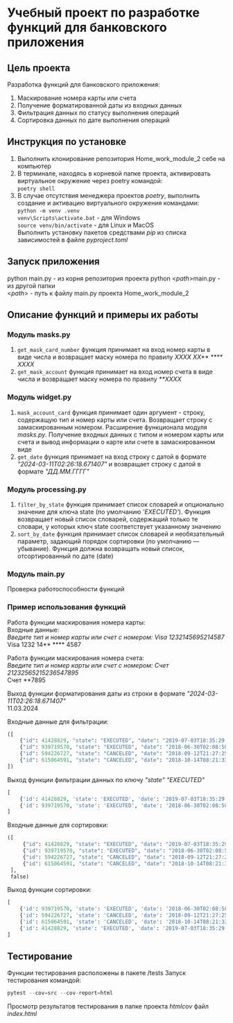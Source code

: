# Учебный проект по разработке функций для банковского приложения

## Цель проекта

Разработка функций для банковского приложения:

1. Маскирование номера карты или счета
2. Получение форматированной даты из входных данных
3. Фильтрация данных по статусу выполнения операций
4. Сортировка данных по дате выполнения операций

## Инструкция по установке

1. Выполнить клонирование репозитория Home_work_module_2 себе на компьютер
2. В терминале, находясь в корневой папке проекта, активировать виртуальное окружение через poetry командой:  
   `poetry shell`
3. В случае отсутствия менеджера проектов _poetry_, выполнить создание и активацию виртуального окружения командами:  
   `python -m venv .venv`  
   `venv\Scripts\activate.bat` - для Windows  
   `source venv/bin/activate` - для Linux и MacOS  
   Выполнить установку пакетов средствами _pip_ из списка зависимостей в файле _pyproject.toml_

## Запуск приложения

python main.py - из корня репозитория проекта
python <_path_>main.py - из другой папки  
<_path_> - путь к файлу main.py проекта Home_work_module_2

## Описание функций и примеры их работы

### Модуль masks.py

1. `get_mask_card_number`
   функция принимает на вход номер карты в виде числа и возвращает маску номера по правилу
   _XXXX XX** **** XXXX_
2. `get_mask_account`
   функция принимает на вход номер счета в виде числа и возвращает маску номера по правилу
   _**XXXX_

### Модуль widget.py

1. `mask_account_card`
   функция принимает один аргумент - строку, содержащую тип и номер карты или счета.
   Возвращает строку с замаскированным номером. Расширение функционала модуля *masks.py*.
   Получение входных данных с типом и номером карты или счета и вывод информации о карте или счете в замаскированном
   виде
2. `get_date`
   функция принимает на вход строку с датой в формате *"2024-03-11T02:26:18.671407"*
   и возвращает строку с датой в формате *"ДД.ММ.ГГГГ"*

### Модуль processing.py

1. `filter_by_state`
   функция принимает список словарей и опционально значение для ключа state (по умолчанию _'EXECUTED'_).
   Функция возвращает новый список словарей, содержащий только те словари,
   у которых ключ state соответствует указанному значению
2. `sort_by_date`
   функция принимает список словарей и необязательный параметр, задающий порядок сортировки (по умолчанию — убывание).
   Функция должна возвращать новый список, отсортированный по дате (date)

### Модуль main.py

Проверка работоспособности функций

### Пример использования функций

Работа функции маскирования номера карты:  
Входные данные:  
_Введите тип и номер карты или счет с номером: Visa 1232145695214587_  
Visa 1232 14** **** 4587

Работа функции маскирования номера счета:  
_Введите тип и номер карты или счет с номером: Счет 21232565215236547895_  
Счет **7895

Выход функции форматирования даты из строки в формате _"2024-03-11T02:26:18.671407"_  
11.03.2024

Входные данные для фильтрации:

```python 
([
    {"id": 41428829, "state": "EXECUTED", "date": "2019-07-03T18:35:29.512364"},
    {"id": 939719570, "state": "EXECUTED", "date": "2018-06-30T02:08:58.425572"},
    {"id": 594226727, "state": "CANCELED", "date": "2018-09-12T21:27:25.241689"},
    {"id": 615064591, "state": "CANCELED", "date": "2018-10-14T08:21:33.419441"}
])
```

Выход функции фильтрации данных по ключу _"state"_ _"EXECUTED"_

```python 
[
    {'id': 41428829, 'state': 'EXECUTED', 'date': '2019-07-03T18:35:29.512364'},
    {'id': 939719570, 'state': 'EXECUTED', 'date': '2018-06-30T02:08:58.425572'}
]
```

Входные данные для сортировки:

```python 
([
     {"id": 41428829, "state": "EXECUTED", "date": "2019-07-03T18:35:29.512364"},
     {"id": 939719570, "state": "EXECUTED", "date": "2018-06-30T02:08:58.425572"},
     {"id": 594226727, "state": "CANCELED", "date": "2018-09-12T21:27:25.241689"},
     {"id": 615064591, "state": "CANCELED", "date": "2018-10-14T08:21:33.419441"}
 ],
 false)
```

Выход функции сортировки:

```python 
[
    {'id': 939719570, 'state': 'EXECUTED', 'date': '2018-06-30T02:08:58.425572'},
    {'id': 594226727, 'state': 'CANCELED', 'date': '2018-09-12T21:27:25.241689'},
    {'id': 615064591, 'state': 'CANCELED', 'date': '2018-10-14T08:21:33.419441'},
    {'id': 41428829, 'state': 'EXECUTED', 'date': '2019-07-03T18:35:29.512364'}
]
```
## Тестирование
Функции тестирования расположены в пакете /tests
Запуск тестирования командой:   
```python
pytest --cov=src --cov-report=html
```
Просмотр результатов тестирования в папке проекта _htmlcov_ файл _index.html_